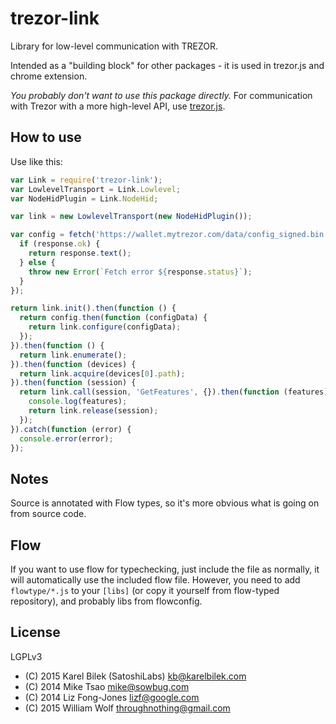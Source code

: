 # trezor-link

Library for low-level communication with TREZOR.

Intended as a "building block" for other packages - it is used in trezor.js and chrome extension.

*You probably don't want to use this package directly.* For communication with Trezor with a more high-level API, use [trezor.js](https://www.npmjs.com/package/trezor.js).

## How to use

Use like this:

```javascript
var Link = require('trezor-link');
var LowlevelTransport = Link.Lowlevel;
var NodeHidPlugin = Link.NodeHid;

var link = new LowlevelTransport(new NodeHidPlugin());

var config = fetch('https://wallet.mytrezor.com/data/config_signed.bin').then(function (response) {
  if (response.ok) {
    return response.text();
  } else {
    throw new Error(`Fetch error ${response.status}`);
  }
});

return link.init().then(function () { 
  return config.then(function (configData) {
    return link.configure(configData);
  });
}).then(function () {
  return link.enumerate();
}).then(function (devices) {
  return link.acquire(devices[0].path);
}).then(function (session) {
  return link.call(session, 'GetFeatures', {}).then(function (features) {
    console.log(features);
    return link.release(session);
  });
}).catch(function (error) {
  console.error(error);
});

```

## Notes

Source is annotated with Flow types, so it's more obvious what is going on from source code.

## Flow

If you want to use flow for typechecking, just include the file as normally, it will automatically use the included flow file. However, you need to add `flowtype/*.js` to your `[libs]` (or copy it yourself from flow-typed repository), and probably libs from flowconfig.

## License

LGPLv3

* (C) 2015 Karel Bilek (SatoshiLabs) <kb@karelbilek.com>
* (C) 2014 Mike Tsao <mike@sowbug.com>
* (C) 2014 Liz Fong-Jones <lizf@google.com>
* (C) 2015 William Wolf <throughnothing@gmail.com>

